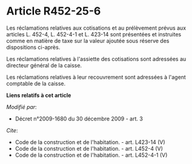 # Article R452-25-6

Les réclamations relatives aux cotisations et au prélèvement prévus aux articles L. 452-4, L. 452-4-1 et L. 423-14 sont
présentées et instruites comme en matière de taxe sur la valeur ajoutée sous réserve des dispositions ci-après. 

Les réclamations relatives à l'assiette des cotisations sont adressées au directeur général de la caisse. 

Les réclamations relatives à leur recouvrement sont adressées à l'agent comptable de la caisse.

**Liens relatifs à cet article**

_Modifié par_:

  - Décret n°2009-1680 du 30 décembre 2009 - art. 3

_Cite_:

  - Code de la construction et de l'habitation. - art. L423-14 (V)
  - Code de la construction et de l'habitation. - art. L452-4 (V)
  - Code de la construction et de l'habitation. - art. L452-4-1 (V)
